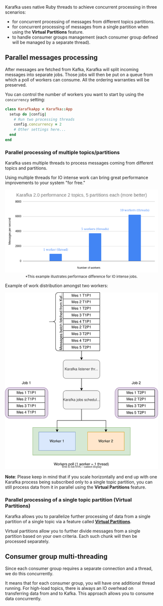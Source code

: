 Karafka uses native Ruby threads to achieve concurrent processing in three scenarios:

- for concurrent processing of messages from different topics partitions.
- for concurrent processing of messages from a single partition when using the **Virtual Partitions** feature.
- to handle consumer groups management (each consumer group defined will be managed by a separate thread).

## Parallel messages processing

After messages are fetched from Kafka, Karafka will split incoming messages into separate jobs. Those jobs will then be put on a queue from which a poll of workers can consume. All the ordering warranties will be preserved.

You can control the number of workers you want to start by using the `concurrency` setting:

```ruby
class KarafkaApp < Karafka::App
  setup do |config|
    # Run two processing threads
    config.concurrency = 2
    # Other settings here...
  end
end
```

### Parallel processing of multiple topics/partitions

Karafka uses multiple threads to process messages coming from different topics and partitions.

Using multiple threads for IO intense work can bring great performance improvements to your system "for free."

<p align="center">
  <img src="images/workers-performance.png" />
  </br>
  <small>*This example illustrates performace difference for IO intense jobs.</small>
</p>

Example of work distribution amongst two workers:

<p align="center">
  <img src="images/processing-workers.svg" />
</p>

**Note**: Please keep in mind that if you scale horizontally and end up with one Karafka process being subscribed only to a single topic partition, you can still process data from it in parallel using the **Virtual Partitions** feature.

### Parallel processing of a single topic partition (Virtual Partitions)

Karafka allows you to parallelize further processing of data from a single partition of a single topic via a feature called [**Virtual Partitions**](Pro-Virtual-Partitions).

Virtual partitions allow you to further divide messages from a single partition based on your own criteria. Each such chunk will then be processed separately.

## Consumer group multi-threading

Since each consumer group requires a separate connection and a thread, we do this concurrently.

It means that for each consumer group, you will have one additional thread running. For high-load topics, there is always an IO overhead on transferring data from and to Kafka. This approach allows you to consume data concurrently.
